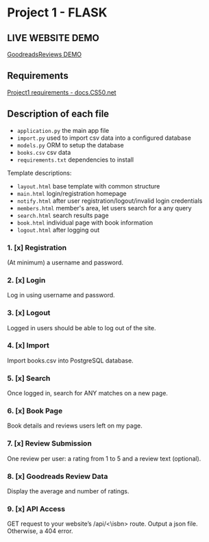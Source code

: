 # Project 1 - FLASK

## LIVE WEBSITE DEMO

[GoodreadsReviews DEMO](https://goodreadsreview.pythonanywhere.com)

## Requirements

[Project1 requirements - docs.CS50.net](https://docs.cs50.net/web/2018/x/projects/1/project1.html)

## Description of each file

- `application.py` the main app file  
- `import.py` used to import csv data into a configured database  
- `models.py` ORM to setup the database  
- `books.csv` csv data  
- `requirements.txt` dependencies to install

Template descriptions:

- `layout.html` base template with common structure
- `main.html` login/registration homepage
- `notify.html` after user registration/logout/invalid login credentials
- `members.html` member's area, let users search for a any query
- `search.html` search results page
- `book.html` individual page with book information
- `logout.html` after logging out

### 1. [x] Registration

(At minimum) a username and password.

### 2. [x] Login

Log in using username and password.

### 3. [x] Logout

Logged in users should be able to log out of the site.

### 4. [x] Import

Import books.csv into PostgreSQL database.

### 5. [x] Search

Once logged in, search for ANY matches on a new page.

### 6. [x] Book Page

Book details and reviews users left on my page.

### 7. [x] Review Submission

One review per user: a rating from 1 to 5 and a review text (optional).

### 8. [x] Goodreads Review Data

Display the average and number of ratings.

### 9. [x] API Access

GET request to your website’s /api/<\isbn> route. Output a json file. Otherwise, a 404 error.
